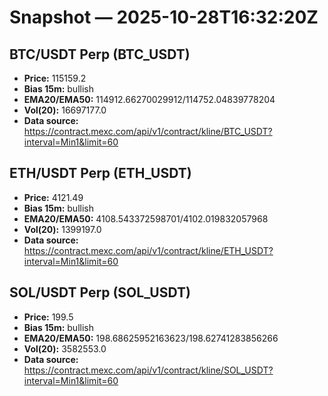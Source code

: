 # Snapshot — 2025-10-28T16:32:20Z

## BTC/USDT Perp (BTC_USDT)
- **Price:** 115159.2
- **Bias 15m:** bullish
- **EMA20/EMA50:** 114912.66270029912/114752.04839778204
- **Vol(20):** 16697177.0
- **Data source:** https://contract.mexc.com/api/v1/contract/kline/BTC_USDT?interval=Min1&limit=60

## ETH/USDT Perp (ETH_USDT)
- **Price:** 4121.49
- **Bias 15m:** bullish
- **EMA20/EMA50:** 4108.543372598701/4102.019832057968
- **Vol(20):** 1399197.0
- **Data source:** https://contract.mexc.com/api/v1/contract/kline/ETH_USDT?interval=Min1&limit=60

## SOL/USDT Perp (SOL_USDT)
- **Price:** 199.5
- **Bias 15m:** bullish
- **EMA20/EMA50:** 198.68625952163623/198.62741283856266
- **Vol(20):** 3582553.0
- **Data source:** https://contract.mexc.com/api/v1/contract/kline/SOL_USDT?interval=Min1&limit=60
